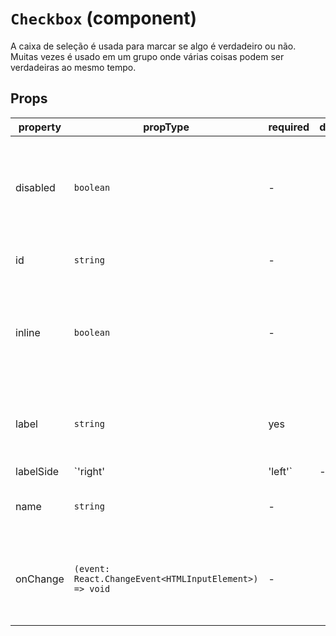 # `Checkbox` (component)

A caixa de seleção é usada para marcar se algo é verdadeiro ou não. Muitas vezes é usado em um grupo onde várias coisas podem ser verdadeiras ao mesmo tempo.

## Props

| property  | propType                                               | required | default | description                                                               |
| --------- | ------------------------------------------------------ | -------- | ------- | ------------------------------------------------------------------------- |
| disabled  | `boolean`                                              | -        |         | Definir se a caixa de seleção deve estar desabilitada ou não. Por padrão false    |
| id        | `string`                                               | -        |         | Definir o id da caixa de seleção                                                  |
| inline    | `boolean`                                              | -        |         | Definir se a caixa de seleção deve ser incorporada ou não. Por padrão false. |
| label     | `string`                                               | yes      |         | Definir o rótulo a ser renderizado ao lado da caixa de seleção                                 |
| labelSide | `'right' | 'left'`                                     | -        |         | Definir o lado |
| name      | `string`                                               | -        |         | Definir um nome para a caixa de seleção                                                 |
| onChange  | `(event: React.ChangeEvent<HTMLInputElement>) => void` | -        |         | Definir o que acontece quando muda o estado da caixa |
